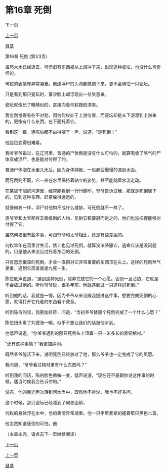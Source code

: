 <h1>第16章   死倒</h1>
            <div><p><a href="./46_%E7%AC%AC16%E7%AB%A0_%E6%AD%BB%E5%80%92.md">下一页</a></p><p><a href="./44_%E7%AC%AC15%E7%AB%A0_%E7%93%B7%E5%9D%9B.md">上一页</a></p><p><a href="../">目录</a></p></div>
            <div><p>第16章   死倒 (第1/3页)</p><p>虽然大水已经退去，可仍旧有东西被从上游冲下来，出现这种瓷坛，也没什么可奇怪的。</p><p>何权的表情却异常凝重。他连浮尸的头颅都能割下来，更不会惧怕一只瓷坛。</p><p>只是看到那只瓷坛时，曹汐脸上却浮现出一丝笑意来。</p><p>瓷坛就像长了眼睛似的，直接向着何权跟前漂来。</p><p>我忽然觉得有些不对劲，因为何权处于上游位置，而瓷坛却是从下游漂到上游来的，更像有什么东西，在下面托着它。</p><p>看到这一幕，连陈伯都不由得咦了一声，说道，“是死倒！”</p><p>他脸色变得很难看。</p><p>我听爷爷说过，在辽河里，普通的尸体倒是没有什么可怕的。就算吸收了煞气的尸体变成浮尸，也是能对付得了的。</p><p>普通尸体泡在水里几天后，因为身体肿胀，一般都会慢慢的漂到水面。</p><p>而死倒则不同，它一直在水里保持着站立的姿势，甚至能随着水流走动。</p><p>在某些干涸的河道里，经常能看到一行行脚印，爷爷告诉过我，那就是死倒留下的，见到这种东西，赶紧躲得远远的。</p><p>就像何权一样，浮尸对他构不成什么威胁，可死倒就不一样了。</p><p>连爷爷和太爷那样王者级别的人物，见到它都要避而远之的，他们也没把握能够对付得了它。</p><p>虽然何权很有些本事，可跟爷爷和太爷相比，还是有些差距的。</p><p>何权常年在河里讨生活，估计也见过死倒，就算没法降服它，逃命应该是没问题的，只是他从来没见过托着东西的死倒。</p><p>只有怨念很深的死倒，才会一直把对它非常重要的东西顶在头上。这样的死倒煞气更重，遇到它简直就是九死一生。</p><p>陈伯低声说道，“遇到这种死倒，除非完成它的一个心愿。否则一旦沾边，它就是不会放过他的。听你爷爷说，很多年前，他就遇到过一只这样的死倒。”</p><p>听到他的话，我就是一愣，因为爷爷从来没跟我提过这件事。想要完成死倒的心愿，就得打开它托着的东西看个究竟。</p><p>听到陈伯的话，我更加好奇，问道，“当初爷爷替那个死倒完成了一个什么心愿？”</p><p>陈伯扭头看了刘德海一眼。似乎不想让我们的话被他听到。</p><p>他低声说道，“你爷爷遇到的那只死倒头上顶着一只一米多长的青铜棺材。”</p><p>“还有这种事情？”我更加纳闷。</p><p>既然爷爷能活下来，说明死倒已经放过了他，那么爷爷也一定完成了它的夙愿。</p><p>我问道，“爷爷看过棺材里有什么东西吗？”</p><p>听到我的问话，陈伯脸色微微一变，低声说道，“现在还不是跟你说这件事的时候，适当时候我会告诉你的。”</p><p>说完，他的目光再次落到河水当中，既然他不肯说，我也不好多问。</p><p>这个时候，那只瓷坛已经漂到了何权面前，</p><p>何权的身体浮在水中，他的表情异常凝重。他一只手里紧紧的握着那只黑色匕首。</p><p>他当然知道死倒的可怕，他</p><p>（本章未完，请点击下一页继续阅读）</p></div>
            <div><p><a href="./46_%E7%AC%AC16%E7%AB%A0_%E6%AD%BB%E5%80%92.md">下一页</a></p><p><a href="./44_%E7%AC%AC15%E7%AB%A0_%E7%93%B7%E5%9D%9B.md">上一页</a></p><p><a href="../">目录</a></p></div>